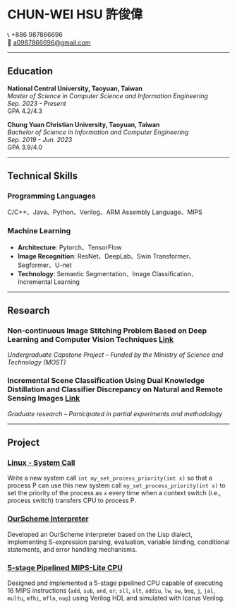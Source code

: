 
# CHUN-WEI HSU  許俊偉  

📞 +886 987866696  
📧 [a0987866696@gmail.com](mailto:a0987866696@gmail.com)  

---

## Education  

**National Central University, Taoyuan, Taiwan**  
_Master of Science in Computer Science and Information Engineering_  
*Sep. 2023 - Present*  
GPA 4.2/4.3

**Chung Yuan Christian University, Taoyuan, Taiwan**  
_Bachelor of Science in Information and Computer Engineering_  
*Sep. 2019 - Jun. 2023*  
GPA 3.9/4.0

---

## Technical Skills  

### Programming Languages  
C/C++、Java、Python、Verilog、ARM Assembly Language、MIPS  

### Machine Learning  
- **Architecture**: Pytorch、TensorFlow  
- **Image Recognition**: ResNet、DeepLab、Swin Transformer、Segformer、U-net  
- **Technology**: Semantic Segmentation、Image Classification、Incremental Learning  

---

## Research  

### **Non-continuous Image Stitching Problem Based on Deep Learning and Computer Vision Techniques**  [Link](https://drive.google.com/file/d/1QKWhET_Y3HBIk-cVLHMOqHQB3q_I_bxq/view?usp=sharing)  
*Undergraduate Capstone Project – Funded by the Ministry of Science and Technology (MOST)*  

### **Incremental Scene Classification Using Dual Knowledge Distillation and Classifier Discrepancy on Natural and Remote Sensing Images**  [Link](https://www.mdpi.com/2079-9292/13/3/583)  
*Graduate research – Participated in partial experiments and methodology*  

---

## Project  

### [**Linux - System Call**](Linux-Project/Project2)  
Write a new system call `int my_set_process_priority(int x)` so that a process P can use this new system call `my_set_process_priority(int x)` to set the priority of the process as `x` every time when a context switch (i.e., process switch) transfers CPU to process P.  

### [**OurScheme Interpreter**](PL-Project)  
Developed an OurScheme interpreter based on the Lisp dialect, implementing S-expression parsing, evaluation, variable binding, conditional statements, and error handling mechanisms.  

### [**5-stage Pipelined MIPS-Lite CPU**](CO_Project/Final)  
Designed and implemented a 5-stage pipelined CPU capable of executing 16 MIPS instructions (`add`, `sub`, `and`, `or`, `sll`, `slt`, `addiu`, `lw`, `sw`, `beq`, `j`, `jal`, `multu`, `mfhi`, `mflo`, `nop`) using Verilog HDL and simulated with Icarus Verilog.  
